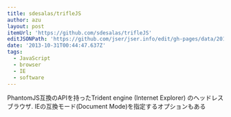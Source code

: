 ```yaml
---
title: sdesalas/trifleJS
author: azu
layout: post
itemUrl: 'https://github.com/sdesalas/trifleJS'
editJSONPath: 'https://github.com/jser/jser.info/edit/gh-pages/data/2013/10/index.json'
date: '2013-10-31T00:44:47.637Z'
tags:
  - JavaScript
  - browser
  - IE
  - software
---
```

PhantomJS互換のAPIを持ったTrident engine (Internet Explorer) のヘッドレスブラウザ.
IEの互換モード(Document Mode)を指定するオプションもある
